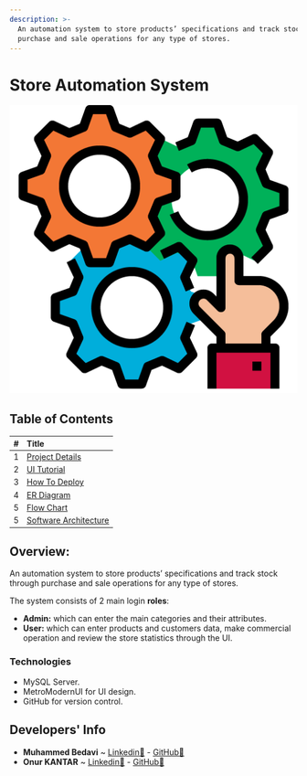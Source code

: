 ```yaml
---
description: >-
  An automation system to store products’ specifications and track stock through
  purchase and sale operations for any type of stores.
---
```


# Store Automation System

![](.gitbook/assets/automation.png)

## Table of Contents

| \# | Title |
| :--- | :--- |
| 1 | [Project Details](project-details.md) |
| 2 | [UI Tutorial](ui-tutorial/) |
| 3 | [How To Deploy](how-to-deploy.md) |
| 4 | [ER Diagram](er-diagram.md) |
| 5 | [Flow Chart](flow-chart.md) |
| 5 | [Software Architecture](software-architecture.md) |

## Overview:

An automation system to store products’ specifications and track stock through purchase and sale operations for any type of stores.

The system consists of 2 main login **roles**:

* **Admin:** which can enter the main categories and their attributes.
* **User:** which can enter products and customers data, make commercial operation and review the store statistics through the UI.

### Technologies

* MySQL Server.
* MetroModernUI for UI design.
* GitHub for version control.

## Developers' Info

* **Muhammed Bedavi** ~ [Linkedin🔗](https://www.linkedin.com/in/mhdb96/) - [GitHub🔗](https://github.com/mhdb96)
* **Onur KANTAR** ~ [Linkedin🔗](https://www.linkedin.com/in/onur-kantar-580ab1ab/) - [GitHub🔗](https://github.com/simiyen)

